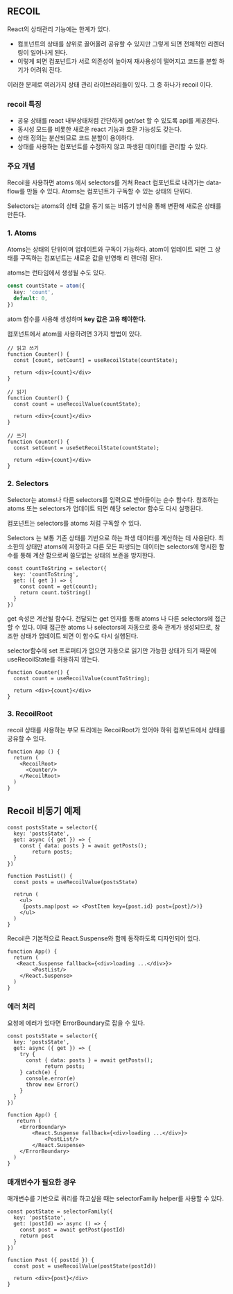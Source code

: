 ## RECOIL



React의 상태관리 기능에는 한계가 있다. 

- 컴포넌트의 상태를 상위로 끌어올려 공유할 수 있지만 그렇게 되면 전체적인 리렌더링이 일어나게 된다.
- 이렇게 되면 컴포넌트가 서로 의존성이 높아져 재사용성이 떨어지고 코드를 분할 하기가 어려워 진다.

이러한 문제로 여러가지 상태 관리 라이브러리들이 있다. 그 중 하나가 recoil 이다.



### recoil 특징

- 공유 상태를 react 내부상태처럼 간단하게 get/set 할 수 있도록 api를 제공한다.
- 동시성 모드를 비롯한 새로운 react 기능과 호환 가능성도 갖는다.
- 상태 정의는 분산되므로 코드 분할이 용이하다.
- 상태를 사용하는 컴포넌트를 수정하지 않고 파생된 데이터를 관리할 수 있다.





### 주요 개념

Recoil을 사용하면 atoms 에서 selectors를 거쳐 React 컴포넌트로 내려가는 data-flow를 만들 수 있다. Atoms는 컴포넌트가 구독할 수 있는 상태의 단위다.

Selectors는 atoms의 상태 값을 동기 또는 비동기 방식을 통해 변환해 새로운 상태를 만든다.



### 1. Atoms

Atoms는 상태의 단위이며 업데이트와 구독이 가능하다. atom이 업데이트 되면 그 상태를 구독하는 컴포넌트는 새로운 값을 반영해 리 렌더링 된다.

atoms는 런타임에서 생성될 수도 있다.

```typescript
const countState = atom({
  key: 'count',
  default: 0,
})
```

atom 함수를 사용해 생성하며 **key 값은 고유 해야한다.**

컴포넌트에서 atom을 사용하려면 3가지 방법이 있다.

```react
// 읽고 쓰기
function Counter() {
  const [count, setCount] = useRecoilState(countState);
  
  return <div>{count}</div>
}

// 읽기
function Counter() {
  const count = useRecoilValue(countState);
  
  return <div>{count}</div>
}

// 쓰기
function Counter() {
  const setCount = useSetRecoilState(countState);
  
  return <div>{count}</div>
}
```





### 2. Selectors

Selector는 atoms나 다른 selectors를 입력으로 받아들이는 순수 함수다. 참조하는 atoms 또는 selectors가 업데이트 되면 해당 selector 함수도 다시 실행된다.

컴포넌트는 selectors를 atoms 처럼 구독할 수 있다.

Selectors 는 보통 기존 상태를 기반으로 하는 파생 데이터를 계산하는 데 사용된다. 최소한의 상태만 atoms에 저장하고 다른 모든 파생되는 데이터는 selectors에 명시한 함수를 통해 계산 함으로써 쓸모없는 상태의 보존을 방지한다.

```react
const countToString = selector({
  key: 'countToString',
  get: ({ get }) => {
    const count = get(count);
    return count.toString()
  }
})
```

get 속성은 계산될 함수다. 전달되는 get 인자를 통해 atoms 나 다른 selectors에 접근할 수 있다. 이때 접근한 atoms 나 selectors에 자동으로 종속 관계가 생성되므로, 참조한 상태가 업데이트 되면 이 함수도 다시 실행된다.

selector함수에 set 프로퍼티가 없으면 자동으로 읽기만 가능한 상태가 되기 때문에 useRecoilState를 허용하지 않는다.

```react
function Counter() {
  const count = useRecoilValue(countToString);
  
  return <div>{count}</div>
}
```



### 3. RecoilRoot

recoil 상태를 사용하는 부모 트리에는 RecoilRoot가 있어야 하위 컴포넌트에서 상태를 공유할 수 있다.

```react
function App () {
  return ( 
  	<RecoilRoot>
      <Counter/>
  	</RecoilRoot>
  )
}
```





## Recoil 비동기 예제

```react
const postsState = selector({
  key: 'postsState',
  get: async ({ get }) => {
    const { data: posts } = await getPosts();
		return posts;
  }
})

function PostList() {
  const posts = useRecoilValue(postsState)
  
  retrun (
    <ul>
   	 {posts.map(post => <PostItem key={post.id} post={post}/>)}
    </ul>
  )
}
```

Recoil은 기본적으로 React.Suspense와 함께 동작하도록 디자인되어 있다. 

```react
function App() {
  return (
   <React.Suspense fallback={<div>loading ...</div>}>
    	<PostList/>
    </React.Suspense>
  )
}
```



### 에러 처리

요청에 에러가 있다면 ErrorBoundary로 잡을 수 있다.

```react
const postsState = selector({
  key: 'postsState',
  get: async ({ get }) => {
    try {
      const { data: posts } = await getPosts();
			return posts;
    } catch(e) {
      console.error(e)
      throw new Error()
    }
  }
})

function App() {
   return (
    <ErrorBoundary>
   		<React.Suspense fallback={<div>loading ...</div>}>
    		<PostList/>
    	</React.Suspense>
    </ErrorBoundary>
  )
}

```



### 매개변수가 필요한 경우

매개변수를 기반으로 쿼리를 하고싶을 때는 selectorFamily helper를 사용할 수 있다.

```react
const postState = selectorFamily({
  key: 'postState',
  get: (postId) => async () => {
    const post = await getPost(postId)
    return post
  }
})

function Post ({ postId }) {
  const post = useRecoilValue(postState(postId))
  
  return <div>{post}</div>
}
```

